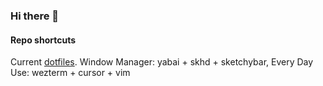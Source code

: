 ### Hi there 👋

<!--
**elic-eon/elic-eon** is a ✨ _special_ ✨ repository because its `README.md` (this file) appears on your GitHub profile.

Here are some ideas to get you started:

- 🔭 I’m currently working on ...
- 🌱 I’m currently learning ...
- 👯 I’m looking to collaborate on ...
- 🤔 I’m looking for help with ...
- 💬 Ask me about ...
- 📫 How to reach me: ...
- 😄 Pronouns: ...
- ⚡ Fun fact: ...
-->

#### Repo shortcuts

Current [dotfiles](https://github.com/elic-eon/dotfiles). Window Manager: yabai + skhd + sketchybar, Every Day Use: wezterm + cursor + vim
